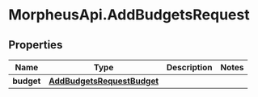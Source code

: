 # MorpheusApi.AddBudgetsRequest

## Properties

Name | Type | Description | Notes
------------ | ------------- | ------------- | -------------
**budget** | [**AddBudgetsRequestBudget**](AddBudgetsRequestBudget.md) |  | 



